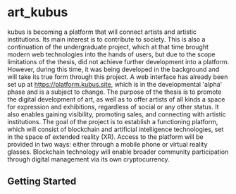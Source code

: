 # art_kubus

kubus is becoming a platform that will connect artists and artistic institutions. Its main interest is to contribute to society. This is also a continuation of the undergraduate project, which at that time brought modern web technologies into the hands of users, but due to the scope limitations of the thesis, did not achieve further development into a platform. However, during this time, it was being developed in the background and will take its true form through this project. A web interface has already been set up at https://platform.kubus.site, which is in the developmental 'alpha' phase and is a subject to change. The purpose of the thesis is to promote the digital development of art, as well as to offer artists of all kinds a space for expression and exhibitions, regardless of social or any other status. It also enables gaining visibility, promoting sales, and connecting with artistic institutions. The goal of the project is to establish a functioning platform, which will consist of blockchain and artificial intelligence technologies, set in the space of extended reality (XR). Access to the platform will be provided in two ways: either through a mobile phone or virtual reality glasses. Blockchain technology will enable broader community participation through digital management via its own cryptocurrency.

## Getting Started
